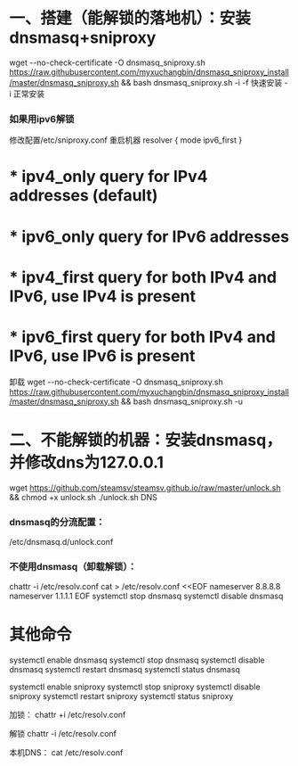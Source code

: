 # 一、搭建（能解锁的落地机）：安装dnsmasq+sniproxy
wget --no-check-certificate -O dnsmasq_sniproxy.sh https://raw.githubusercontent.com/myxuchangbin/dnsmasq_sniproxy_install/master/dnsmasq_sniproxy.sh && bash dnsmasq_sniproxy.sh -i
-f 快速安装
-i 正常安装

### 如果用ipv6解锁
修改配置/etc/sniproxy.conf 重启机器
resolver {
     mode ipv6_first
 }
# * ipv4_only   query for IPv4 addresses (default)
# * ipv6_only   query for IPv6 addresses
# * ipv4_first  query for both IPv4 and IPv6, use IPv4 is present
# * ipv6_first  query for both IPv4 and IPv6, use IPv6 is present

卸载
wget --no-check-certificate -O dnsmasq_sniproxy.sh https://raw.githubusercontent.com/myxuchangbin/dnsmasq_sniproxy_install/master/dnsmasq_sniproxy.sh && bash dnsmasq_sniproxy.sh -u

# 二、不能解锁的机器：安装dnsmasq，并修改dns为127.0.0.1
wget https://github.com/steamsv/steamsv.github.io/raw/master/unlock.sh && chmod +x unlock.sh
./unlock.sh DNS

### dnsmasq的分流配置：
/etc/dnsmasq.d/unlock.conf

### 不使用dnsmasq（卸载解锁）：
chattr -i /etc/resolv.conf
cat > /etc/resolv.conf <<EOF
nameserver 8.8.8.8
nameserver 1.1.1.1
EOF
systemctl stop dnsmasq
systemctl disable dnsmasq

# 其他命令

systemctl enable dnsmasq
systemctl stop dnsmasq
systemctl disable dnsmasq
systemctl restart dnsmasq
systemctl status dnsmasq

systemctl enable sniproxy
systemctl stop sniproxy
systemctl disable sniproxy
systemctl restart sniproxy
systemctl status sniproxy

加锁：
chattr +i /etc/resolv.conf

解锁
chattr -i /etc/resolv.conf

本机DNS：
cat /etc/resolv.conf
